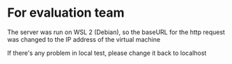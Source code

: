 # For evaluation team

The server was run on WSL 2 (Debian), so the baseURL for the 
http request was changed to the IP address of the virtual machine

If there's any problem in local test, please change it back 
to localhost